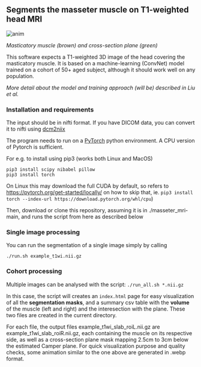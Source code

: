## Segments the masseter muscle on T1-weighted head MRI

![anim](https://github.com/bthyreau/masseter_mri/assets/590921/5ec13982-b3d0-4145-91a4-bc39abd179b5)

*Masticatory muscle (brown) and cross-section plane (green)*


This software expects a T1-weighted 3D image of the head covering the masticatory muscle. It is based on a machine-learning (ConvNet) model trained on a cohort of 50+ aged subject, although it should work well on any population. 

*More detail about the model and training approach (will be) described in Liu et al.*

### Installation and requirements
The input should be in nifti format. If you have DICOM data, you can convert it to nifti using [dcm2niix](https://github.com/rordenlab/dcm2niix)

The program needs to run on a [PyTorch](https://pytorch.org/get-started/locally/) python environment. A CPU version of Pytorch is sufficient.

For e.g. to install using pip3 (works both Linux and MacOS)
```
pip3 install scipy nibabel pillow
pip3 install torch
```
On Linux this may download the full CUDA by default, so refers to https://pytorch.org/get-started/locally/ on how to skip that, ie. `pip3 install torch --index-url https://download.pytorch.org/whl/cpu`)

Then, download or clone this repository, assuming it is in ./masseter_mri-main, and runs the script from here as described below

### Single image processing
You can run the segmentation of a single image simply by calling

```./run.sh example_t1wi.nii.gz```

### Cohort processing

Multiple images can be analysed with the script:
```./run_all.sh *.nii.gz```

In this case, the script will creates an ```index.html``` page for easy visualization of all the **segmentation masks**, and a summary csv table with the **volume** of the muscle (left and right) and the interesection with the plane. These two files are created in the current directory.

For each file, the output files example_t1wi_slab_roiL.nii.gz are example_t1wi_slab_roiR.nii.gz, each containing the muscle on its respective side, as well as a cross-section plane mask mapping 2.5cm to 3cm below the estimated Camper plane.  For quick visualization purpose and quality checks, some animation similar to the one above are generated in .webp format.
